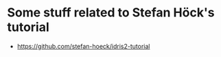 # Some stuff related to Stefan Höck's tutorial

- <https://github.com/stefan-hoeck/idris2-tutorial>
